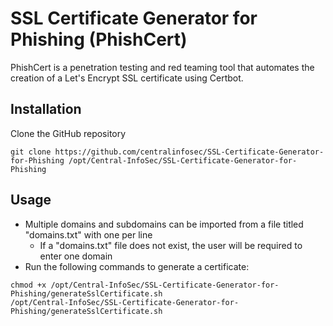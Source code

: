 # SSL Certificate Generator for Phishing (PhishCert)

PhishCert is a penetration testing and red teaming tool that automates the creation of a Let's Encrypt SSL certificate using Certbot.

## Installation

Clone the GitHub repository
```
git clone https://github.com/centralinfosec/SSL-Certificate-Generator-for-Phishing /opt/Central-InfoSec/SSL-Certificate-Generator-for-Phishing
```

## Usage

 - Multiple domains and subdomains can be imported from a file titled "domains.txt" with one per line
   - If a "domains.txt" file does not exist, the user will be required to enter one domain
 - Run the following commands to generate a certificate:
```
chmod +x /opt/Central-InfoSec/SSL-Certificate-Generator-for-Phishing/generateSslCertificate.sh
/opt/Central-InfoSec/SSL-Certificate-Generator-for-Phishing/generateSslCertificate.sh
```
